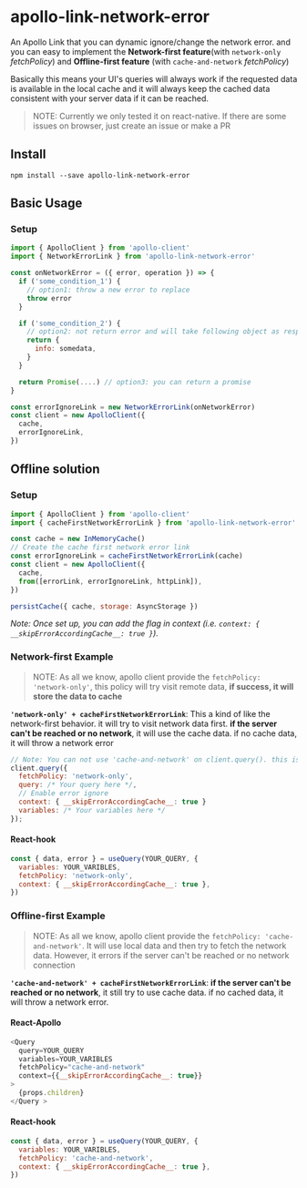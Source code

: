 # apollo-link-network-error

An Apollo Link that you can dynamic ignore/change the network error. and you can easy to implement the **Network-first feature**(with `network-only` _fetchPolicy_) and **Offline-first feature** (with `cache-and-network` _fetchPolicy_)

Basically this means your UI's queries will always work if the requested data is available in the local cache and it will always keep the cached data consistent with your server data if it can be reached.

> NOTE: Currently we only tested it on react-native. If there are some issues on browser, just create an issue or make a PR

## Install

```shell
npm install --save apollo-link-network-error
```

## Basic Usage

### Setup

```javascript
import { ApolloClient } from 'apollo-client'
import { NetworkErrorLink } from 'apollo-link-network-error'

const onNetworkError = ({ error, operation }) => {
  if ('some_condition_1') {
    // option1: throw a new error to replace
    throw error
  }

  if ('some_condition_2') {
    // option2: not return error and will take following object as response
    return {
      info: somedata,
    }
  }

  return Promise(....) // option3: you can return a promise
}

const errorIgnoreLink = new NetworkErrorLink(onNetworkError)
const client = new ApolloClient({
  cache,
  errorIgnoreLink,
})
```

## Offline solution

### Setup

```javascript
import { ApolloClient } from 'apollo-client'
import { cacheFirstNetworkErrorLink } from 'apollo-link-network-error'

const cache = new InMemoryCache()
// Create the cache first network error link
const errorIgnoreLink = cacheFirstNetworkErrorLink(cache)
const client = new ApolloClient({
  cache,
  from([errorLink, errorIgnoreLink, httpLink]),
})

persistCache({ cache, storage: AsyncStorage })
```

_Note: Once set up, you can add the flag in context (i.e. `context: { __skipErrorAccordingCache__: true }`)._

### Network-first Example

> NOTE: As all we know, apollo client provide the `fetchPolicy: 'network-only'`, this policy will try visit remote data, **if success, it will store the data to cache**

**`'network-only' + cacheFirstNetworkErrorLink`**: This a kind of like the network-first behavior. it will try to visit network data first. **if the server can't be reached or no network**, it will use the cache data. if no cache data, it will throw a network error

```javascript
// Note: You can not use 'cache-and-network' on client.query(). this is the limitation from apollo.
client.query({
  fetchPolicy: 'network-only',
  query: /* Your query here */,
  // Enable error ignore
  context: { __skipErrorAccordingCache__: true }
  variables: /* Your variables here */
});

```

#### React-hook

```javascript
const { data, error } = useQuery(YOUR_QUERY, {
  variables: YOUR_VARIBLES,
  fetchPolicy: 'network-only',
  context: { __skipErrorAccordingCache__: true },
})
```

### Offline-first Example

> NOTE: As all we know, apollo client provide the `fetchPolicy: 'cache-and-network'`. It will use local data and then try to fetch the network data. However, it errors if the server can't be reached or no network connection

**`'cache-and-network' + cacheFirstNetworkErrorLink`**: **if the server can't be reached or no network**, it still try to use cache data. if no cached data, it will throw a network error.

#### React-Apollo

```javascript
<Query
  query=YOUR_QUERY
  variables=YOUR_VARIBLES
  fetchPolicy="cache-and-network"
  context={{__skipErrorAccordingCache__: true}}
>
  {props.children}
</Query >
```

#### React-hook

```javascript
const { data, error } = useQuery(YOUR_QUERY, {
  variables: YOUR_VARIBLES,
  fetchPolicy: 'cache-and-network',
  context: { __skipErrorAccordingCache__: true },
})
```

